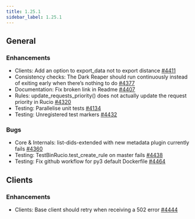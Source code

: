 ```yaml
---
title: 1.25.1
sidebar_label: 1.25.1
---
```


## General

### Enhancements

- Clients: Add an option to export_data not to export distance [#4411](https://github.com/rucio/rucio/issues/4411)
- Consistency checks: The Dark Reaper should run continuously instead of exiting early when there’s nothing to do [#4377](https://github.com/rucio/rucio/issues/4377)
- Documentation: Fix broken link in Readme [#4407](https://github.com/rucio/rucio/issues/4407)
- Rules: update_requests_priority() does not actually update the request priority in Rucio [#4320](https://github.com/rucio/rucio/issues/4320)
- Testing: Parallelise unit tests [#4134](https://github.com/rucio/rucio/issues/4134)
- Testing: Unregistered test markers [#4432](https://github.com/rucio/rucio/issues/4432)

### Bugs

- Core & Internals: list-dids-extended with new metadata plugin currently fails [#4360](https://github.com/rucio/rucio/issues/4360)
- Testing: TestBinRucio.test_create_rule on master fails [#4438](https://github.com/rucio/rucio/issues/4438)
- Testing: Fix github workflow for py3 default Dockerfile [#4464](https://github.com/rucio/rucio/issues/4464)

## Clients

### Enhancements

- Clients: Base client should retry when receiving a 502 error [#4444](https://github.com/rucio/rucio/issues/4444)

